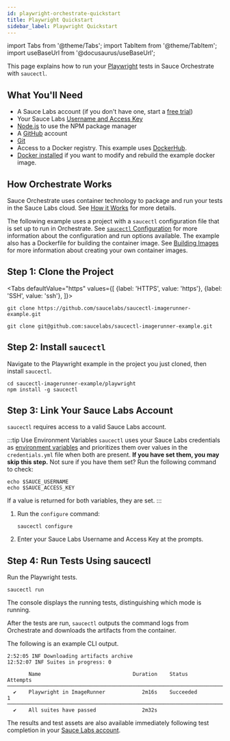 ```yaml
---
id: playwright-orchestrate-quickstart
title: Playwright Quickstart
sidebar_label: Playwright Quickstart
---
```


import Tabs from '@theme/Tabs';
import TabItem from '@theme/TabItem';
import useBaseUrl from '@docusaurus/useBaseUrl';

This page explains how to run your [Playwright](/docs/web-apps/automated-testing/playwright) tests in Sauce Orchestrate with `saucectl`.

## What You'll Need

- A Sauce Labs account (if you don't have one, start a [free trial](https://saucelabs.com/sign-up))
- Your Sauce Labs [Username and Access Key](https://app.saucelabs.com/user-settings)
- [Node.js](https://nodejs.org/en/) to use the NPM package manager
- A [GitHub](https://github.com/signup?ref_cta=Sign+up&ref_loc=header+logged+out&ref_page=%2F&source=header-home) account
- [Git](https://git-scm.com/downloads)
- Access to a Docker registry. This example uses [DockerHub](https://hub.docker.com).
- [Docker installed](https://docs.docker.com/engine/install/) if you want to modify and rebuild the example docker image.

## How Orchestrate Works

Sauce Orchestrate uses container technology to package and run your tests in the Sauce Labs cloud. See [How it Works](/docs/orchestrate/getting-started/#how-it-works) for more details.

The following example uses a project with a `saucectl` configuration file that is set up to run in Orchestrate. See [`saucectl` Configuration](/docs/orchestrate/saucectl-configuration) for more information about the configuration and run options available. The example also has a Dockerfile for building the container image. See [Building Images](/docs/orchestrate/building-images) for more information about creating your own container images.

## Step 1: Clone the Project

<Tabs
defaultValue="https"
values={[
{label: 'HTTPS', value: 'https'},
{label: 'SSH', value: 'ssh'},
]}>

<TabItem value="https">

```
git clone https://github.com/saucelabs/saucectl-imagerunner-example.git
```

</TabItem>
<TabItem value="ssh">

```
git clone git@github.com:saucelabs/saucectl-imagerunner-example.git
```

</TabItem>
</Tabs>

## Step 2: Install `saucectl`

Navigate to the Playwright example in the project you just cloned, then install `saucectl`.

```
cd saucectl-imagerunner-example/playwright
npm install -g saucectl
```

## Step 3: Link Your Sauce Labs Account

`saucectl` requires access to a valid Sauce Labs account.

:::tip Use Environment Variables
`saucectl` uses your Sauce Labs credentials as [environment variables](/basics/environment-variables) and prioritizes them over values in the `credentials.yml` file when both are present. **If you have set them, you may skip this step.** Not sure if you have them set? Run the following command to check:

```
echo $SAUCE_USERNAME
echo $SAUCE_ACCESS_KEY
```

If a value is returned for both variables, they are set.
:::

1. Run the `configure` command:

   ```
   saucectl configure
   ```

1. Enter your Sauce Labs Username and Access Key at the prompts.

## Step 4: Run Tests Using saucectl

Run the Playwright tests.

```
saucectl run
```

The console displays the running tests, distinguishing which mode is running.

After the tests are run, `saucectl` outputs the command logs from Orchestrate and downloads the artifacts from the container.

The following is an example CLI output.

```
2:52:05 INF Downloading artifacts archive
12:52:07 INF Suites in progress: 0

       Name                              Duration    Status       Attempts
────────────────────────────────────────────────────────────────────────────
  ✔    Playwright in ImageRunner            2m16s    Succeeded           1
────────────────────────────────────────────────────────────────────────────
  ✔    All suites have passed               2m32s

```

The results and test assets are also available immediately following test completion in your [Sauce Labs account](https://app.saucelabs.com/dashboard/tests/vdc).
